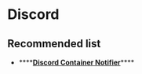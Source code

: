 # Discord

## Recommended list

* \*\*\*\*[**Discord Container Notifier**](https://github.com/vinnyfs89/discord-container-notifier)\*\*\*\*

